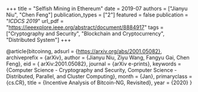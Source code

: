 +++
title = "Selfish Mining in Ethereum"
date = 2019-07
authors = ["Jianyu Niu", "Chen Feng"]
publication_types = ["2"]
featured = false
publication = "*ICDCS 2019*"
url_pdf = "https://ieeexplore.ieee.org/abstract/document/8884917"
tags = ["Cryptography and Security", "Blockchain and Cryptocurrency", "Distributed System"]
+++

@article{bitcoinng,
 adsurl = {https://arxiv.org/abs/2001.05082},
 archiveprefix = {arXiv},
 author = {Jianyu Niu, Ziyu Wang, Fangyu Gai, Chen Feng},
 eid = {	arXiv:2001.05082},
 journal = {arXiv e-prints},
 keywords = {Computer Science - Cryptography and Security, Computer Science - Distributed, Parallel, and Cluster Computing},
 month = {Jan},
 primaryclass = {cs.CR},
 title = {Incentive Analysis of Bitcoin-NG, Revisited},
 year = {2020}
}
